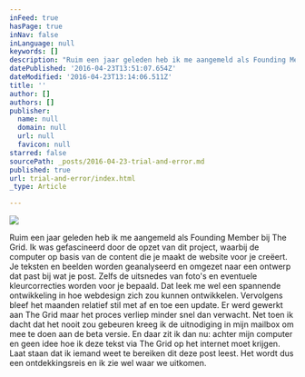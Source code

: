 ```yaml
---
inFeed: true
hasPage: true
inNav: false
inLanguage: null
keywords: []
description: "Ruim een jaar geleden heb ik me aangemeld als Founding Member bij The Grid. Ik was gefascineerd door de opzet van dit project, waarbij de computer op basis van de content die je maakt de website voor je creëert. Je teksten en beelden worden geanalyseerd en omgezet naar een ontwerp dat past bij wat je post. Zelfs de uitsnedes van foto's en eventuele kleurcorrecties worden voor je bepaald. Dat leek me wel een spannende ontwikkeling in hoe webdesign zich zou kunnen ontwikkelen. Vervolgens bleef het maanden relatief stil met af en toe een update. Er werd gewerkt aan The Grid maar het proces verliep minder snel dan verwacht. Net toen ik dacht dat het nooit zou gebeuren kreeg ik de uitnodiging in mijn mailbox om mee te doen aan de beta versie. En daar zit ik dan nu: achter mijn computer en geen idee hoe ik deze tekst via The Grid op het internet moet krijgen. Laat staan dat ik iemand weet te bereiken dit deze post leest. Het wordt dus een ontdekkingsreis en ik zie wel waar we uitkomen. "
datePublished: '2016-04-23T13:51:07.654Z'
dateModified: '2016-04-23T13:14:06.511Z'
title: ''
author: []
authors: []
publisher:
  name: null
  domain: null
  url: null
  favicon: null
starred: false
sourcePath: _posts/2016-04-23-trial-and-error.md
published: true
url: trial-and-error/index.html
_type: Article

---
```

![](https://the-grid-user-content.s3-us-west-2.amazonaws.com/912bcd08-6eee-4d3f-b875-0be35eaa9466.jpg)

Ruim een jaar geleden heb ik me aangemeld als Founding Member bij The Grid. Ik was gefascineerd door de opzet van dit project, waarbij de computer op basis van de content die je maakt de website voor je creëert. Je teksten en beelden worden geanalyseerd en omgezet naar een ontwerp dat past bij wat je post. Zelfs de uitsnedes van foto's en eventuele kleurcorrecties worden voor je bepaald. Dat leek me wel een spannende ontwikkeling in hoe webdesign zich zou kunnen ontwikkelen. Vervolgens bleef het maanden relatief stil met af en toe een update. Er werd gewerkt aan The Grid maar het proces verliep minder snel dan verwacht. Net toen ik dacht dat het nooit zou gebeuren kreeg ik de uitnodiging in mijn mailbox om mee te doen aan de beta versie. En daar zit ik dan nu: achter mijn computer en geen idee hoe ik deze tekst via The Grid op het internet moet krijgen. Laat staan dat ik iemand weet te bereiken dit deze post leest. Het wordt dus een ontdekkingsreis en ik zie wel waar we uitkomen.